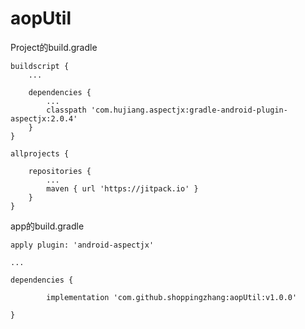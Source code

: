 # aopUtil

Project的build.gradle

    buildscript {
        ...

        dependencies {
            ...
            classpath 'com.hujiang.aspectjx:gradle-android-plugin-aspectjx:2.0.4'
        }
    }

	allprojects {
	
		repositories {
			...
			maven { url 'https://jitpack.io' }
		}
	}

app的build.gradle

    apply plugin: 'android-aspectjx'

    ...

	dependencies {
	
	        implementation 'com.github.shoppingzhang:aopUtil:v1.0.0'
		
	}

  
  
